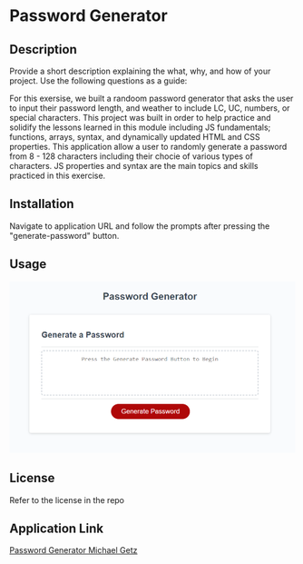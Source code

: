 # Password Generator

## Description

Provide a short description explaining the what, why, and how of your project. Use the following questions as a guide:

For this exersise, we built a randoom password generator that asks the user to input their password length, and weather to include LC, UC, numbers, or special characters.
This project was built in order to help practice and solidify the lessons learned in this module including JS fundamentals; functions, arrays, syntax, and dynamically updated HTML and CSS properties.
This application allow a user to randomly generate a password from 8 - 128 characters including their chocie of various types of characters.
JS properties and syntax are the main topics and skills practiced in this exercise.

## Installation

Navigate to application URL and follow the prompts after pressing the "generate-password" button.

## Usage

![](assets/images/Screenshot%202022-10-29%20085845.png)

## License

Refer to the license in the repo

## Application Link

[Password Generator Michael Getz]()
